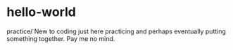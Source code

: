 # hello-world
practice/
New to coding just here practicing and perhaps eventually putting something together. Pay me no mind. 

